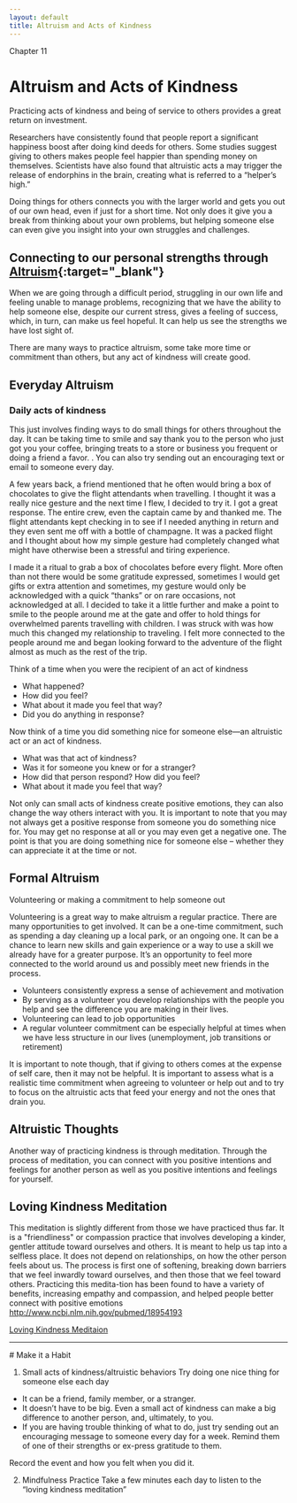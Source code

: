 ```yaml
---
layout: default
title: Altruism and Acts of Kindness  
---
```

<p class="type">Chapter 11</p>

# Altruism and Acts of Kindness
Practicing acts of kindness and being of service to others provides a great return on investment. 

Researchers have consistently found that people report a significant happiness boost after doing kind deeds for others. Some studies suggest giving to others makes people feel happier than spending money on themselves. Scientists have also found that altruistic acts a may trigger the release of endorphins in the brain, creating what is referred to a “helper’s high.” 

Doing things for others connects you with the larger world and gets you out of our own head, even if just for a short time. Not only does it give you a break from thinking about your own problems, but helping someone else can even give you insight into your own struggles and challenges.

## Connecting to our personal strengths through [Altruism](http://greatergood.berkeley.edu/topic/altruism/definition){:target="_blank"}
When we are going through a difficult period, struggling in our own life and feeling unable to manage problems, recognizing that we have the ability to help someone else, despite our current stress, gives a feeling of success, which, in turn, can make us feel hopeful. It can help us see the strengths we have lost sight of.

There are many ways to practice altruism, some take more time or commitment than others, but any act of kindness will create good.

## Everyday Altruism

### Daily acts of kindness 
This just involves finding ways to do small things for others throughout the day. It can be taking time to smile and say thank you to the person who just got you your coffee, bringing treats to a store or business you frequent or doing a friend a favor. . You can also try sending out an encouraging text or email to someone every day. 

<div class="story">
<p>A few years back, a friend mentioned that he often would bring a box of chocolates to give the flight attendants when travelling. I thought it was a really nice gesture and the next time I flew, I decided to try it. I got a great response. The entire crew, even the captain came by and thanked me. The flight attendants kept checking in to see if I needed anything in return and they even sent me off with a bottle of champagne. It was a packed flight and I thought about how my simple gesture had completely changed what might have otherwise been a stressful and tiring experience.</p>
<p>I made it a ritual to grab a box of chocolates before every flight. More often than not there would be some gratitude expressed, sometimes I would get gifts or extra attention and sometimes, my gesture would only be acknowledged with a quick “thanks” or on rare occasions, not acknowledged at all. I decided to take it a little further and make a point to smile to the people around me at the gate and offer to hold things for overwhelmed parents travelling with children. I was struck with was how much this changed my relationship to traveling. I felt more connected to the people around me and began looking forward to the adventure of the flight almost as much as the rest of the trip.</p>
</div>

Think of a time when you were the recipient of an act of kindness 

- What happened? 
- How did you feel?
- What about it made you feel that way? 
- Did you do anything in response?

Now think of a time you did something nice for someone else&mdash;an altruistic act or an act of kindness.  

- What was that act of kindness? 
- Was it for someone you knew or for a stranger?  
- How did that person respond?  How did you feel?  
- What about it made you feel that way?  

Not only can small acts of kindness create positive emotions, they can also change the way others interact with you. It is important to note that you may not always get a positive response from someone you do something nice for.  You may get no response at all or you may even get a negative one. The point is that you are doing something nice for someone else – whether they can appreciate it at the time or not.  

## Formal Altruism 

 Volunteering or making a commitment to help someone out  
 
Volunteering is a great way to make altruism a regular practice. There are many opportunities to get involved. It can be a one-time commitment, such as spending a day cleaning up a local park, or an ongoing one. It can be a chance to learn new skills and gain experience or a way to use a skill we already have for a greater purpose. It’s an opportunity to feel more connected to the world around us and possibly meet new friends in the process. 

- Volunteers consistently express a sense of achievement and motivation
- By serving as a volunteer you develop relationships with the people you help and see the difference you are making in their lives.
- Volunteering can lead to job opportunities 
- A regular volunteer commitment can be especially helpful at times when we have less structure in our lives (unemployment, job transitions or retirement) 

It is important to note though, that if giving to others comes at the expense of self care, then it may not be helpful. It is important to assess what is a realistic time commitment when agreeing to volunteer or help out and to try to focus on the altruistic acts that feed your energy and not the ones that drain you.

## Altruistic Thoughts 
Another way of practicing kindness is through meditation. Through the process of meditation, you can connect with you positive intentions and feelings for another person as well as you positive intentions and feelings for yourself.   

## Loving Kindness Meditation

This meditation is slightly different from those we have practiced thus far. It is a "friendliness" or compassion practice that involves developing a kinder, gentler attitude toward ourselves and others. 
It is meant to help us tap into a selfless place. It does not depend on relationships, on how the other person feels about us. The process is first one of softening, breaking down barriers that we feel inwardly toward ourselves, and then those that we feel toward others. Practicing this medita-tion has been found to have a variety of benefits, increasing empathy and compassion, and helped people better connect with positive emotions http://www.ncbi.nlm.nih.gov/pubmed/18954193 

[Loving Kindness Meditaion](http://www.contemplativemind.org/practices/tree/loving-kindness)


<hr/>
# Make it a Habit 

1. Small acts of kindness/altruistic behaviors
Try doing one nice thing for someone else each day

- It can be a friend, family member, or a stranger.
- It doesn’t have to be big. Even a small act of kindness can make a big difference to another person, and, ultimately, to you. 
- If you are having trouble thinking of what to do, just try sending out an encouraging message to someone every day for a week. Remind them of one of their strengths or ex-press gratitude to them. 

Record the event and how you felt when you did it.

2. Mindfulness Practice 
Take a few minutes each day to listen to the “loving kindness meditation”
